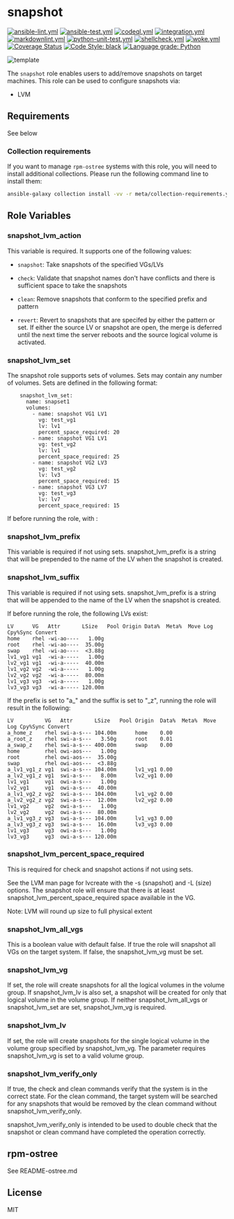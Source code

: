 # snapshot

[![ansible-lint.yml](https://github.com/linux-system-roles/snapshot/actions/workflows/ansible-lint.yml/badge.svg)](https://github.com/linux-system-roles/snapshot/actions/workflows/ansible-lint.yml) [![ansible-test.yml](https://github.com/linux-system-roles/snapshot/actions/workflows/ansible-test.yml/badge.svg)](https://github.com/linux-system-roles/snapshot/actions/workflows/ansible-test.yml) [![codeql.yml](https://github.com/linux-system-roles/snapshot/actions/workflows/codeql.yml/badge.svg)](https://github.com/linux-system-roles/snapshot/actions/workflows/codeql.yml) [![integration.yml](https://github.com/linux-system-roles/snapshot/actions/workflows/integration.yml/badge.svg)](https://github.com/linux-system-roles/snapshot/actions/workflows/integration.yml) [![markdownlint.yml](https://github.com/linux-system-roles/snapshot/actions/workflows/markdownlint.yml/badge.svg)](https://github.com/linux-system-roles/snapshot/actions/workflows/markdownlint.yml) [![python-unit-test.yml](https://github.com/linux-system-roles/snapshot/actions/workflows/python-unit-test.yml/badge.svg)](https://github.com/linux-system-roles/snapshot/actions/workflows/python-unit-test.yml) [![shellcheck.yml](https://github.com/linux-system-roles/snapshot/actions/workflows/shellcheck.yml/badge.svg)](https://github.com/linux-system-roles/snapshot/actions/workflows/shellcheck.yml) [![woke.yml](https://github.com/linux-system-roles/snapshot/actions/workflows/woke.yml/badge.svg)](https://github.com/linux-system-roles/snapshot/actions/workflows/woke.yml) [![Coverage Status](https://coveralls.io/repos/github/linux-system-roles/snapshot/badge.svg)](https://coveralls.io/github/linux-system-roles/snapshot) [![Code Style: black](https://img.shields.io/badge/code%20style-black-000000.svg)](https://github.com/ambv/black) [![Language grade: Python](https://img.shields.io/lgtm/grade/python/g/linux-system-roles/snapshot.svg?logo=lgtm&logoWidth=18)](https://lgtm.com/projects/g/linux-system-roles/snapshot/context:python)

![template](https://github.com/linux-system-roles/snapshot/workflows/tox/badge.svg)

The `snapshot` role enables users to add/remove snapshots on target machines.
This role can be used to configure snapshots via:

- LVM

## Requirements

See below

### Collection requirements

If you want to manage `rpm-ostree` systems with this role, you will need to
install additional collections.  Please run the following command line to
install them:

```bash
ansible-galaxy collection install -vv -r meta/collection-requirements.yml
```

## Role Variables

### snapshot_lvm_action

This variable is required. It supports one of the following values:

- `snapshot`: Take snapshots of the specified VGs/LVs

- `check`: Validate that snapshot names don't have conflicts and there is sufficient space to take the snapshots

- `clean`: Remove snapshots that conform to the specified prefix and pattern

- `revert`: Revert to snapshots that are specifed by either the pattern or set.  If either the source LV or
            snapshot are open, the merge is deferred until the next time the server reboots and the
            source logical volume is activated.

### snapshot_lvm_set

The snapshot role supports sets of volumes.  Sets may contain any number of volumes.
Sets are defined in the following format:

```text
    snapshot_lvm_set:
      name: snapset1
      volumes:
        - name: snapshot VG1 LV1
          vg: test_vg1
          lv: lv1
          percent_space_required: 20
        - name: snapshot VG1 LV1
          vg: test_vg2
          lv: lv1
          percent_space_required: 25
        - name: snapshot VG2 LV3
          vg: test_vg2
          lv: lv3
          percent_space_required: 15
        - name: snapshot VG3 LV7
          vg: test_vg3
          lv: lv7
          percent_space_required: 15
```

If before running the role, with :

### snapshot_lvm_prefix

This variable is required if not using sets. snapshot_lvm_prefix is a string that will be
prepended to the name of the LV when the snapshot is created.

### snapshot_lvm_suffix

This variable is required if not using sets. snapshot_lvm_prefix is a string that will be
appended to the name of the LV when the snapshot is created.

If before running the role, the following LVs exist:

```text
LV      VG   Attr       LSize   Pool Origin Data%  Meta%  Move Log Cpy%Sync Convert
home    rhel -wi-ao----   1.00g
root    rhel -wi-ao----  35.00g
swap    rhel -wi-ao----  <3.88g
lv1_vg1 vg1  -wi-a-----   1.00g
lv2_vg1 vg1  -wi-a-----  40.00m
lv1_vg2 vg2  -wi-a-----   1.00g
lv2_vg2 vg2  -wi-a-----  80.00m
lv1_vg3 vg3  -wi-a-----   1.00g
lv3_vg3 vg3  -wi-a----- 120.00m
```

If the prefix is set to "a_" and the suffix is set to "_z", running the role will result
in the following:

```text
LV          VG   Attr       LSize   Pool Origin  Data%  Meta%  Move Log Cpy%Sync Convert
a_home_z    rhel swi-a-s--- 104.00m      home    0.00
a_root_z    rhel swi-a-s---   3.50g      root    0.01
a_swap_z    rhel swi-a-s--- 400.00m      swap    0.00
home        rhel owi-aos---   1.00g
root        rhel owi-aos---  35.00g
swap        rhel owi-aos---  <3.88g
a_lv1_vg1_z vg1  swi-a-s--- 104.00m      lv1_vg1 0.00
a_lv2_vg1_z vg1  swi-a-s---   8.00m      lv2_vg1 0.00
lv1_vg1     vg1  owi-a-s---   1.00g
lv2_vg1     vg1  owi-a-s---  40.00m
a_lv1_vg2_z vg2  swi-a-s--- 104.00m      lv1_vg2 0.00
a_lv2_vg2_z vg2  swi-a-s---  12.00m      lv2_vg2 0.00
lv1_vg2     vg2  owi-a-s---   1.00g
lv2_vg2     vg2  owi-a-s---  80.00m
a_lv1_vg3_z vg3  swi-a-s--- 104.00m      lv1_vg3 0.00
a_lv3_vg3_z vg3  swi-a-s---  16.00m      lv3_vg3 0.00
lv1_vg3     vg3  owi-a-s---   1.00g
lv3_vg3     vg3  owi-a-s--- 120.00m
```

### snapshot_lvm_percent_space_required

This is required for check and snapshot actions if not using sets.

See the LVM man page for lvcreate with the -s (snapshot) and -L (size) options.
The snapshot role will ensure that there is at least snapshot_lvm_percent_space_required
space available in the VG.

Note: LVM will round up size to full physical extent

### snapshot_lvm_all_vgs

This is a boolean value with default false.  If true the role will snapshot
all VGs on the target system.  If false, the snapshot_lvm_vg must be set.

### snapshot_lvm_vg

If set, the role will create snapshots for all the logical volumes in the volume group.
If snapshot_lvm_lv is also set, a snapshot will be created for only that logical volume
in the volume group. If neither snapshot_lvm_all_vgs or snapshot_lvm_set are set,
snapshot_lvm_vg is required.

### snapshot_lvm_lv

If set, the role will create snapshots for the single logical volume in the volume group
specified by snapshot_lvm_vg.  The parameter requires snapshot_lvm_vg is set to a valid
volume group.

### snapshot_lvm_verify_only

If true, the check and clean commands verify that the system is in the correct state.
For the clean command, the target system will be searched for any snapshots that would
be removed by the clean command without snapshot_lvm_verify_only.

snapshot_lvm_verify_only is intended to be used to double check that the snapshot or
clean command have completed the operation correctly.

## rpm-ostree

See README-ostree.md

## License

MIT
